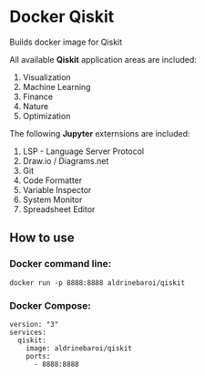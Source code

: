 # Docker Qiskit
Builds docker image for Qiskit

All available **Qiskit** application areas are included:
1. Visualization
2. Machine Learning
3. Finance
4. Nature
5. Optimization

The following **Jupyter** externsions are included:
1. LSP - Language Server Protocol
2. Draw.io / Diagrams.net
3. Git
4. Code Formatter
5. Variable Inspector
6. System Monitor
7. Spreadsheet Editor

## How to use

### Docker command line:

```
docker run -p 8888:8888 aldrinebaroi/qiskit
```

### Docker Compose:

```
version: "3"
services:
  qiskit:
    image: aldrinebaroi/qiskit
    ports:
      - 8888:8888
```
